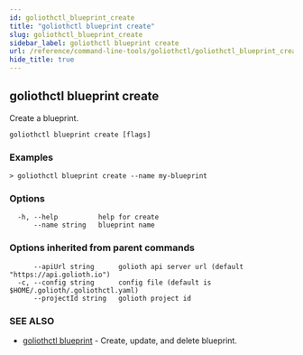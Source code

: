 ```yaml
---
id: goliothctl_blueprint_create
title: "goliothctl blueprint create"
slug: goliothctl_blueprint_create
sidebar_label: goliothctl blueprint create
url: /reference/command-line-tools/goliothctl/goliothctl_blueprint_create/
hide_title: true
---
```

## goliothctl blueprint create

Create a blueprint.

```
goliothctl blueprint create [flags]
```

### Examples

```
> goliothctl blueprint create --name my-blueprint
```

### Options

```
  -h, --help          help for create
      --name string   blueprint name
```

### Options inherited from parent commands

```
      --apiUrl string      golioth api server url (default "https://api.golioth.io")
  -c, --config string      config file (default is $HOME/.golioth/.goliothctl.yaml)
      --projectId string   golioth project id
```

### SEE ALSO

* [goliothctl blueprint](/reference/command-line-tools/goliothctl/goliothctl_blueprint)	 - Create, update, and delete blueprint.

